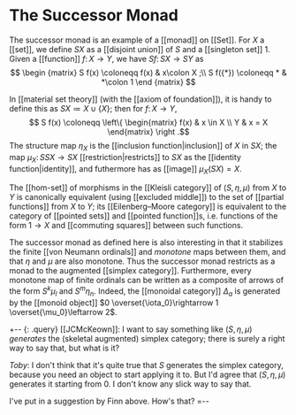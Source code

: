 # The Successor Monad

The successor monad is an example of a [[monad]] on [[Set]]. For $X$ a [[set]], we define $S X$ as a [[disjoint union]] of $S$ and a [[singleton set]] $1$.  Given a [[function]] $f\colon X \to Y$, we have $S f\colon S X \to S Y$ as
$$ \begin {matrix} S f(x) \coloneqq f(x) & x\colon X ;\\
                   S f({*}) \coloneqq * & *\colon 1 \end {matrix} $$

In [[material set theory]] (with the [[axiom of foundation]]), it is handy to define this as $S X \coloneq X \cup \{X\}$; then for $f\colon X \to Y$,
$$ S f(x) \coloneqq \left\{ \begin{matrix} f(x) & x \in X \\ Y & x = X \end{matrix} \right .$$
The structure map $\eta_X$ is the [[inclusion function|inclusion]] of $X$ in $S X$; the map $\mu_X\colon S S X \to S X$ [[restriction|restricts]] to $S X$ as the [[identity function|identity]], and futhermore has as [[image]] $\mu_X(S X) = X$.

The [[hom-set]] of morphisms in the [[Kleisli category]] of $(S,\eta,\mu)$ from $X$ to $Y$ is canonically equivalent (using [[excluded middle]]) to the set of [[partial functions]] from $X$ to $Y$; its [[Eilenberg–Moore category]] is equivalent to the category of [[pointed sets]] and [[pointed function]]s, i.e. functions of the form $1 \to X$ and [[commuting squares]] between such functions.

The successor monad as defined here is also interesting in that it stabilizes the finite [[von Neumann ordinals]] and *monotone* maps between them, and that $\eta$ and $\mu$ are also monotone.  Thus the successor monad restricts as a monad to the augmented [[simplex category]].  Furthermore, every monotone map of finite ordinals can be written as a composite of arrows of the form $S^k \mu_l$ and $S^m \eta_n$.  Indeed, the [[monoidal category]] $\Delta_a$ is generated by the [[monoid object]] $0 \overset{\iota_0}\rightarrow 1 \overset{\mu_0}\leftarrow 2$.

+-- {: .query}
[[JCMcKeown]]: I want to say something like $(S,\eta,\mu)$ _generates_ the (skeletal augmented) simplex category; there is surely a right way to say that, but what is it?

_Toby_:  I don\'t think that it\'s quite true that $S$ generates the simplex category, because you need an object to start applying it to.  But I\'d agree that $(S,\eta,\mu)$ generates it starting from $0$.  I don\'t know any slick way to say that.

I\'ve put in a suggestion by Finn above.  How\'s that?
=--
